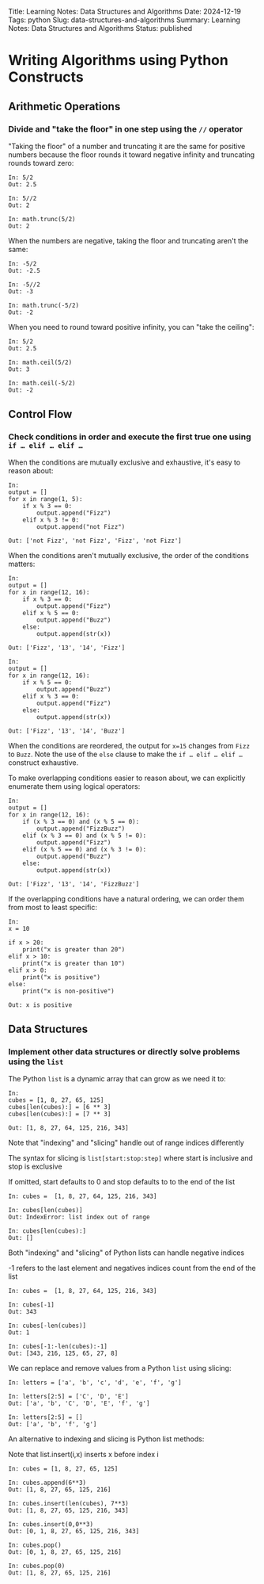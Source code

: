 Title: Learning Notes: Data Structures and Algorithms
Date: 2024-12-19
Tags: python
Slug: data-structures-and-algorithms
Summary: Learning Notes: Data Structures and Algorithms
Status: published

# Writing Algorithms using Python Constructs

## Arithmetic Operations 

### Divide and "take the floor" in one step using the `//` operator

"Taking the floor" of a number and truncating it are the same for positive numbers 
because  the floor rounds it toward negative infinity and truncating rounds toward zero:


```
In: 5/2
Out: 2.5

In: 5//2
Out: 2

In: math.trunc(5/2)
Out: 2

```

When the numbers are negative, taking the  floor and truncating aren't the same:

```
In: -5/2
Out: -2.5

In: -5//2
Out: -3

In: math.trunc(-5/2)
Out: -2

```

When you need to round toward  positive infinity, you can "take the ceiling":

```
In: 5/2
Out: 2.5

In: math.ceil(5/2)
Out: 3

In: math.ceil(-5/2)
Out: -2

```

<!-- ## Calculate remainders using the `%` operator  -->

<!-- ## Calculate powers using the `**` operator -->


## Control Flow

### Check conditions in order and execute the first true one using `if … elif … elif …`

When the conditions are mutually exclusive and exhaustive, it's easy to reason about:

```{python}
In:
output = [] 
for x in range(1, 5):
    if x % 3 == 0:
        output.append("Fizz")
    elif x % 3 != 0:
        output.append("not Fizz")

Out: ['not Fizz', 'not Fizz', 'Fizz', 'not Fizz']

```

When the conditions aren't mutually exclusive, the order of the conditions matters:

```{python}
In:
output = [] 
for x in range(12, 16):
    if x % 3 == 0:
        output.append("Fizz")
    elif x % 5 == 0:
        output.append("Buzz")
    else:
        output.append(str(x))

Out: ['Fizz', '13', '14', 'Fizz']
```


```{python}
In:
output = [] 
for x in range(12, 16):
    if x % 5 == 0:
        output.append("Buzz")
    elif x % 3 == 0:
        output.append("Fizz")
    else:
        output.append(str(x))

Out: ['Fizz', '13', '14', 'Buzz']
```

When the conditions are reordered, the output for `x=15` changes from `Fizz` to `Buzz`. Note the use of the
`else` clause to make the `if … elif … elif …` construct exhaustive. 


To make overlapping conditions easier to reason about, we can explicitly enumerate them using logical operators:

```{python}
In:
output = [] 
for x in range(12, 16):
    if (x % 3 == 0) and (x % 5 == 0):
        output.append("FizzBuzz")
    elif (x % 3 == 0) and (x % 5 != 0):
        output.append("Fizz")
    elif (x % 5 == 0) and (x % 3 != 0):
        output.append("Buzz")
    else:
        output.append(str(x))

Out: ['Fizz', '13', '14', 'FizzBuzz']
```

If the overlapping conditions have a natural ordering, we can order them from most to least specific:

```{python}
In:
x = 10

if x > 20:
    print("x is greater than 20")
elif x > 10:
    print("x is greater than 10")
elif x > 0: 
    print("x is positive")
else:
    print("x is non-positive")

Out: x is positive
```


<!-- ### Iterate without a counter variable using a while loop

Iterate if a condition is met an unknown number of times using a while loop

A while loop is more suitable than a for loop in scenarios where you don't know in advance how many 
iterations are required and instead need to loop until a certain condition is met

In a while loop something inside the loop triggers the loop to stop 

A do while loop is executed at least one  time


The while loop condition can be a  string or list value or any sequence
The conditions used in while and if statements can contain any operators, not just comparisons.


### Iterate with a counter variable using a for loop

Iterate a known number of times  using a counter and a while loop or for loop

A while loop can be used to replace a for loop using a counter variable initialization, test and increment

It is sometimes tempting to change a list while you are looping over it; however, it is often simpler and safer to create a new list instead.

Python’s for statement iterates over the items of any sequence (a list or a string)
Giving the user the ability to define both the iteration step and halting condition (as C), 
**The counter variable  is used to  perform an operation on the sequence**

Index variables for iterating through a list or two lists  can be written as an enumerate or  zip respectively 

A break statement in a for or while loop can be paired with an else clause

### itertools; This module implements a number of iterator building blocks inspired by constructs from APL, Haskell, and SML.  -->


## Data Structures

### Implement other data structures or directly solve problems using the `list`

The Python `list` is a dynamic array that can grow as we need it to: 

```
In:
cubes = [1, 8, 27, 65, 125]
cubes[len(cubes):] = [6 ** 3] 
cubes[len(cubes):] = [7 ** 3]

Out: [1, 8, 27, 64, 125, 216, 343]

```

Note that "indexing" and "slicing" handle out of range indices differently

The syntax for slicing is `list[start:stop:step]` where start is inclusive and stop is exclusive

If omitted, start defaults to 0 and stop defaults to to the end of the list 

```
In: cubes =  [1, 8, 27, 64, 125, 216, 343]

In: cubes[len(cubes)]
Out: IndexError: list index out of range

In: cubes[len(cubes):]
Out: []

```

Both "indexing" and "slicing" of Python lists can handle negative indices

-1 refers to the last element  and negatives indices count from the end of the list 


```
In: cubes =  [1, 8, 27, 64, 125, 216, 343]

In: cubes[-1]
Out: 343

In: cubes[-len(cubes)]
Out: 1

In: cubes[-1:-len(cubes):-1]
Out: [343, 216, 125, 65, 27, 8]

```

We can replace and remove values from a Python `list` using slicing: 

```
In: letters = ['a', 'b', 'c', 'd', 'e', 'f', 'g']

In: letters[2:5] = ['C', 'D', 'E']
Out: ['a', 'b', 'C', 'D', 'E', 'f', 'g']

In: letters[2:5] = []
Out: ['a', 'b', 'f', 'g']
```

An alternative to indexing and slicing is Python list methods:

<!-- Methods that only modify mutable data structures have no return value in Python  -->

Note that list.insert(i,x) inserts x before index i

```
In: cubes = [1, 8, 27, 65, 125]

In: cubes.append(6**3)
Out: [1, 8, 27, 65, 125, 216]

In: cubes.insert(len(cubes), 7**3)
Out: [1, 8, 27, 65, 125, 216, 343]

In: cubes.insert(0,0**3)
Out: [0, 1, 8, 27, 65, 125, 216, 343]

In: cubes.pop()
Out: [0, 1, 8, 27, 65, 125, 216]

In: cubes.pop(0)
Out: [1, 8, 27, 65, 125, 216]


```


<!-- 

### Implement other data or solve problems using linked lists

Defining a singly linked linked list using Python classes 

Python class definition for a singly linked list *node*


# Definition for singly-linked list *node*
# class ListNode:
#     def __init__(self, val=0, next=None -> ListNode): # self.next type should be ListNode
#         self.val = val
#         self.next = next

Create linked nodes and chain them together 

# Create individual nodes
node1 = ListNode(1)
node2 = ListNode(2)
node3 = ListNode(3)

# Link the nodes
node1.next = node2
node2.next = node3

# node1 -> node2 -> node3

Time to execute various operations for this implementation 
Access value  at index iterate vs  array list  access in constant time 

-->


<!-- 

### High level data types include the str data type which are arrays of Unicode

https://docs.python.org/3/library/stdtypes.html#textseq 


### High level data types include the set data type can be used for membership testing and eliminating duplicate entries
. The use of sorted() in combination with set() over a sequence is an idiomatic way to loop over unique elements of the sequence in sorted order.
Python can search for items in a set or dictionary by attempting to directly accessing them without iterations,

### High level data types include the default dict which do not return an error to extract a value using a non-existent key
CPython’s dictionaries are implemented as resizable hash tables.
While looping through dict , keys and values can be retrieved same time using items


### The list can be used as a stack using the append and pop operations:

While appends and pops from the end of list are fast, doing inserts or pops from 
the beginning of a list is  slow (because all of the other elements have to be shifted by one).

### High level data type include the matrix data type provided by NumPy for multidimensional arrays
Replicating a list with * doesn’t create copies, it only creates references to the existing objects.

### High level data types includes collections.Count for bags or multisets in other languages
Counter objects have a dictionary interface except that they return a zero count for missing items
A Counter is a dict subclass for counting hashable objects. It is a collection where elements are stored as dictionary keys and their counts are stored as dictionary values.

-->

